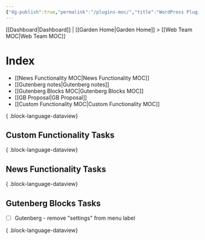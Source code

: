 ```yaml
---
{"dg-publish":true,"permalink":"/plugins-moc/","title":"WordPress Plugins","hide":true,"tags":["WordPress","work"],"noteIcon":"","created":"2024-08-19T13:01:39.215-07:00","updated":"2024-09-19T08:59:51.280-07:00"}
---
```


[[Dashboard\|Dashboard]] | [[Garden Home\|Garden Home]] > [[Web Team MOC\|Web Team MOC]]
# Index
- [[News Functionality MOC\|News Functionality MOC]]
- [[Gutenberg notes\|Gutenberg notes]]
- [[Gutenberg Blocks MOC\|Gutenberg Blocks MOC]]
- [[GB Proposal\|GB Proposal]]
- [[Custom Functionality MOC\|Custom Functionality MOC]]

{ .block-language-dataview}

## Custom Functionality Tasks

{ .block-language-dataview}

## News Functionality Tasks

{ .block-language-dataview}

## Gutenberg Blocks Tasks
- [ ] Gutenberg - remove "settings" from menu label

{ .block-language-dataview}